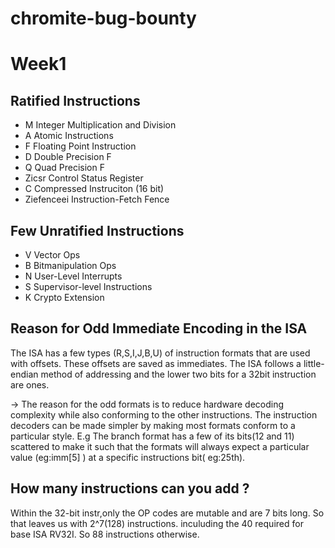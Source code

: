 # chromite-bug-bounty
# Week1

## Ratified Instructions
  - M Integer Multiplication and Division
  - A Atomic Instructions
  - F Floating Point Instruction
  - D Double Precision F
  - Q Quad Precision F
  - Zicsr Control Status Register
  - C Compressed Instruciton (16 bit)
  - Ziefenceei Instruction-Fetch Fence
## Few Unratified Instructions
  - V Vector Ops 
  - B Bitmanipulation Ops
  - N User-Level Interrupts
  - S Supervisor-level Instructions
  - K Crypto Extension
## Reason for Odd Immediate Encoding in the ISA
The ISA has a few types (R,S,I,J,B,U) of instruction formats that are used with offsets. These offsets are saved as immediates. The ISA follows a little-endian method of addressing and the lower two bits for a 32bit instruction are ones. 

-> The reason for the odd formats is to reduce hardware decoding complexity while also conforming to the other instructions. The instruction decoders can be made simpler by making most formats conform to a particular style. E.g The branch format has a few of its bits(12 and 11) scattered to make it such that the formats will always expect a particular value (eg:imm[5] ) at a specific instructions bit( eg:25th).
## How many instructions can you add ?

Within the 32-bit instr,only the OP codes are mutable and are 7 bits long. So that leaves us with 2^7(128) instructions. inculuding the 40 required for base ISA RV32I. So 88 instructions otherwise.

